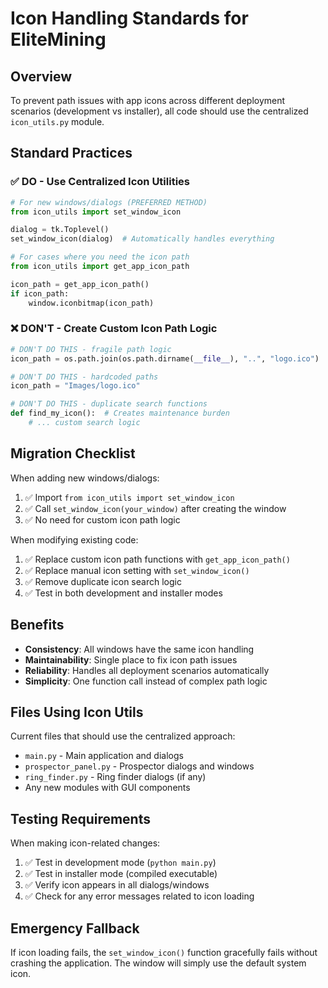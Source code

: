 # Icon Handling Standards for EliteMining

## Overview
To prevent path issues with app icons across different deployment scenarios (development vs installer), all code should use the centralized `icon_utils.py` module.

## Standard Practices

### ✅ DO - Use Centralized Icon Utilities

```python
# For new windows/dialogs (PREFERRED METHOD)
from icon_utils import set_window_icon

dialog = tk.Toplevel()
set_window_icon(dialog)  # Automatically handles everything

# For cases where you need the icon path
from icon_utils import get_app_icon_path

icon_path = get_app_icon_path()
if icon_path:
    window.iconbitmap(icon_path)
```

### ❌ DON'T - Create Custom Icon Path Logic

```python
# DON'T DO THIS - fragile path logic
icon_path = os.path.join(os.path.dirname(__file__), "..", "logo.ico")

# DON'T DO THIS - hardcoded paths
icon_path = "Images/logo.ico" 

# DON'T DO THIS - duplicate search functions
def find_my_icon():  # Creates maintenance burden
    # ... custom search logic
```

## Migration Checklist

When adding new windows/dialogs:

1. ✅ Import `from icon_utils import set_window_icon`
2. ✅ Call `set_window_icon(your_window)` after creating the window
3. ✅ No need for custom icon path logic

When modifying existing code:

1. ✅ Replace custom icon path functions with `get_app_icon_path()`
2. ✅ Replace manual icon setting with `set_window_icon()`
3. ✅ Remove duplicate icon search logic
4. ✅ Test in both development and installer modes

## Benefits

- **Consistency**: All windows have the same icon handling
- **Maintainability**: Single place to fix icon path issues
- **Reliability**: Handles all deployment scenarios automatically
- **Simplicity**: One function call instead of complex path logic

## Files Using Icon Utils

Current files that should use the centralized approach:
- `main.py` - Main application and dialogs
- `prospector_panel.py` - Prospector dialogs and windows
- `ring_finder.py` - Ring finder dialogs (if any)
- Any new modules with GUI components

## Testing Requirements

When making icon-related changes:
1. ✅ Test in development mode (`python main.py`)
2. ✅ Test in installer mode (compiled executable)
3. ✅ Verify icon appears in all dialogs/windows
4. ✅ Check for any error messages related to icon loading

## Emergency Fallback

If icon loading fails, the `set_window_icon()` function gracefully fails without crashing the application. The window will simply use the default system icon.